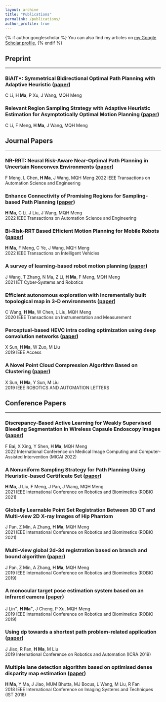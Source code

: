 ```yaml
---
layout: archive
title: "Publications"
permalink: /publications/
author_profile: true
---
```


{% if author.googlescholar %}
  You can also find my articles on <u><a href="{{author.googlescholar}}">my Google Scholar profile</a>.</u>
{% endif %}
<!-- 
{% include base_path %} -->
<!-- 
{% for post in site.publications reversed %}
  {% include archive-single.html %}
{% endfor %} -->

## Preprint
------
### BiAIT*: Symmetrical Bidirectional Optimal Path Planning with Adaptive Heuristic ([paper](https://arxiv.org/abs/2205.06940))
C Li, __H Ma__, P Xu, J Wang, MQH Meng

### Relevant Region Sampling Strategy with Adaptive Heuristic Estimation for Asymptotically Optimal Motion Planning ([paper](https://arxiv.org/abs/2111.00383))
C Li, F Meng, __H Ma__, J Wang, MQH Meng

## Journal Papers
------
### NR-RRT: Neural Risk-Aware Near-Optimal Path Planning in Uncertain Nonconvex Environments ([paper](https://arxiv.org/abs/2205.06951))
F Meng, L Chen, __H Ma__, J Wang, MQH Meng
2022 IEEE Transactions on Automation Science and Engineering

### Enhance Connectivity of Promising Regions for Sampling-based Path Planning ([paper](https://ieeexplore.ieee.org/document/9834265))
__H Ma__, C Li, J Liu, J Wang, MQH Meng  
2022 IEEE Transactions on Automation Science and Engineering

### Bi-Risk-RRT Based Efficient Motion Planning for Mobile Robots ([paper](https://ieeexplore.ieee.org/abstract/document/9718167/))
__H Ma__, F Meng, C Ye, J Wang, MQH Meng  
2022 IEEE Transactions on Intelligent Vehicles

### A survey of learning‐based robot motion planning ([paper](https://ietresearch.onlinelibrary.wiley.com/doi/full/10.1049/csy2.12020))
J Wang, T Zhang, N Ma, Z Li, __H Ma__, F Meng, MQH Meng  
2021 IET Cyber‐Systems and Robotics

### Efficient autonomous exploration with incrementally built topological map in 3-D environments ([paper](https://ieeexplore.ieee.org/abstract/document/9115087))
C Wang, __H Ma__, W Chen, L Liu, MQH Meng  
2020 IEEE Transactions on Instrumentation and Measurement

### Perceptual-based HEVC intra coding optimization using deep convolution networks ([paper](https://ieeexplore.ieee.org/document/8705300))
X Sun, __H Ma__, W Zuo, M Liu  
2019 IEEE Access

### A Novel Point Cloud Compression Algorithm Based on Clustering ([paper](https://ieeexplore.ieee.org/abstract/document/8648155?casa_token=Smw3eAlck5cAAAAA:WVGy7K7zPe7iOo1ZQCaMfkzGPNZJiCcLuQQ-gSn-1UtjGcgJXRGp14goWv0U0yXguhIukM0ugyM))
X Sun, __H Ma__, Y Sun, M Liu  
2019 IEEE ROBOTICS AND AUTOMATION LETTERS

## Conference Papers
------
### Discrepancy-Based Active Learning for Weakly Supervised Bleeding Segmentation in Wireless Capsule Endoscopy Images ([paper](https://link.springer.com/chapter/10.1007/978-3-031-16452-1_3))
F Bai, X Xing, Y Shen, __H Ma__, MQH Meng  
2022 International Conference on Medical Image Computing and Computer-Assisted Intervention (MICAI 2022)

### A Nonuniform Sampling Strategy for Path Planning Using Heuristic-based Certificate Set ([paper](https://ieeexplore.ieee.org/abstract/document/9739494))
__H Ma__, J Liu, F Meng, J Pan, J Wang, MQH Meng  
2021 IEEE International Conference on Robotics and Biomimetics (ROBIO 2021)

### Globally Learnable Point Set Registration Between 3D CT and Multi-view 2D X-ray Images of Hip Phantom
J Pan, Z Min, A Zhang, __H Ma__, MQH Meng  
2021 IEEE International Conference on Robotics and Biomimetics (ROBIO 2021)

### Multi-view global 2d-3d registration based on branch and bound algorithm ([paper](https://ieeexplore.ieee.org/document/8961379))
J Pan, Z Min, A Zhang, __H Ma__, MQH Meng  
2019 IEEE International Conference on Robotics and Biomimetics (ROBIO 2019)

### A monocular target pose estimation system based on an infrared camera ([paper](https://ieeexplore.ieee.org/document/8961755))
J Lin<sup>+</sup>, __H Ma__<sup>+</sup>, J Cheng, P Xu, MQH Meng  
2019 IEEE International Conference on Robotics and Biomimetics (ROBIO 2019)

### Using dp towards a shortest path problem-related application ([paper](https://ieeexplore.ieee.org/document/8793603))
J Jiao, R Fan, __H Ma__, M Liu  
2019 International Conference on Robotics and Automation (ICRA 2019)

### Multiple lane detection algorithm based on optimised dense disparity map estimation ([paper](https://ieeexplore.ieee.org/document/8577122))
__H Ma__, Y Ma, J Jiao, MUM Bhutta, MJ Bocus, L Wang, M Liu, R Fan  
2018 IEEE International Conference on Imaging Systems and Techniques (IST 2018)
